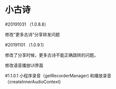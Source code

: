 # 小古诗

#20191031 （1.0.8.8）

修改"更多古诗"分享转发问题


#20191101 （1.0.9.1）

修改了分享时候，更多古诗不能正确跳转的问题。

修改语音播放UI界面

#1.1.0.1
小程序录音（getRecorderManager) 和播放录音（createInnerAudioContext)
